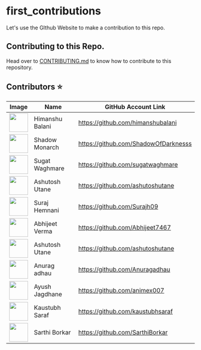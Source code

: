 # first_contributions
Let's use the GIthub Website to make a contribution to this repo. 

## Contributing to this Repo.
Head over to [CONTRIBUTING.md](https://github.com/himanshubalani/first_contributions/blob/main/CONTRIBUTING.md) to know how to contribute to this repository.

## Contributors ⭐

| Image | Name | GitHub Account Link |
|---|---|---|
| <img src="https://github.com/himanshubalani.png" width=50px> | Himanshu Balani |  https://github.com/himanshubalani
| <img src="https://github.com/ShadowOfDarknesss.png" width=50px> | Shadow Monarch |  https://github.com/ShadowOfDarknesss
| <img src="https://github.com/sugatwaghmare.png" width=50px> | Sugat Waghmare | https://github.com/sugatwaghmare
| <img src="https://github.com/ashutoshutane.png" width=50px> | Ashutosh Utane |  https://github.com/ashutoshutane
| <img src="https://github.com/Surajh09.png" width=50px> | Suraj Hemnani |  https://github.com/Surajh09
| <img src="https://github.com/Abhijeet7467.png" width=50px> | Abhijeet Verma |  https://github.com/Abhijeet7467
| <img src="https://github.com/ashutoshutane.png" width=50px> | Ashutosh Utane |  https://github.com/ashutoshutane
| <img src="https://github.com/Anuragadhau.png" width=50px> | Anurag adhau |  https://github.com/Anuragadhau
| <img src="https://avatars.githubusercontent.com/u/93252366?v=4" width=50px> | Ayush Jagdhane | https://github.com/animex007
| <img src="https://github.com/kaustubhsaraf.png" width=50px> | Kaustubh Saraf |  https://github.com/kaustubhsaraf
| <img src="https://github.com/SarthiBorkar.png" width=50px> | Sarthi Borkar |  https://github.com/SarthiBorkar